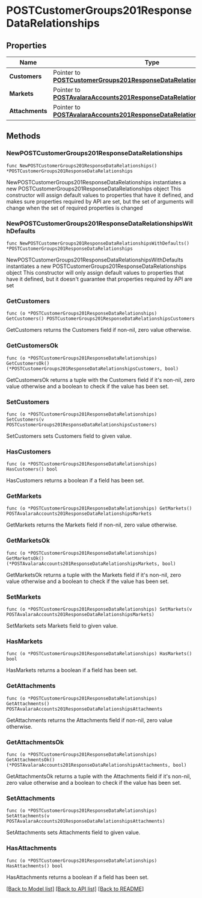 # POSTCustomerGroups201ResponseDataRelationships

## Properties

Name | Type | Description | Notes
------------ | ------------- | ------------- | -------------
**Customers** | Pointer to [**POSTCustomerGroups201ResponseDataRelationshipsCustomers**](POSTCustomerGroups201ResponseDataRelationshipsCustomers.md) |  | [optional] 
**Markets** | Pointer to [**POSTAvalaraAccounts201ResponseDataRelationshipsMarkets**](POSTAvalaraAccounts201ResponseDataRelationshipsMarkets.md) |  | [optional] 
**Attachments** | Pointer to [**POSTAvalaraAccounts201ResponseDataRelationshipsAttachments**](POSTAvalaraAccounts201ResponseDataRelationshipsAttachments.md) |  | [optional] 

## Methods

### NewPOSTCustomerGroups201ResponseDataRelationships

`func NewPOSTCustomerGroups201ResponseDataRelationships() *POSTCustomerGroups201ResponseDataRelationships`

NewPOSTCustomerGroups201ResponseDataRelationships instantiates a new POSTCustomerGroups201ResponseDataRelationships object
This constructor will assign default values to properties that have it defined,
and makes sure properties required by API are set, but the set of arguments
will change when the set of required properties is changed

### NewPOSTCustomerGroups201ResponseDataRelationshipsWithDefaults

`func NewPOSTCustomerGroups201ResponseDataRelationshipsWithDefaults() *POSTCustomerGroups201ResponseDataRelationships`

NewPOSTCustomerGroups201ResponseDataRelationshipsWithDefaults instantiates a new POSTCustomerGroups201ResponseDataRelationships object
This constructor will only assign default values to properties that have it defined,
but it doesn't guarantee that properties required by API are set

### GetCustomers

`func (o *POSTCustomerGroups201ResponseDataRelationships) GetCustomers() POSTCustomerGroups201ResponseDataRelationshipsCustomers`

GetCustomers returns the Customers field if non-nil, zero value otherwise.

### GetCustomersOk

`func (o *POSTCustomerGroups201ResponseDataRelationships) GetCustomersOk() (*POSTCustomerGroups201ResponseDataRelationshipsCustomers, bool)`

GetCustomersOk returns a tuple with the Customers field if it's non-nil, zero value otherwise
and a boolean to check if the value has been set.

### SetCustomers

`func (o *POSTCustomerGroups201ResponseDataRelationships) SetCustomers(v POSTCustomerGroups201ResponseDataRelationshipsCustomers)`

SetCustomers sets Customers field to given value.

### HasCustomers

`func (o *POSTCustomerGroups201ResponseDataRelationships) HasCustomers() bool`

HasCustomers returns a boolean if a field has been set.

### GetMarkets

`func (o *POSTCustomerGroups201ResponseDataRelationships) GetMarkets() POSTAvalaraAccounts201ResponseDataRelationshipsMarkets`

GetMarkets returns the Markets field if non-nil, zero value otherwise.

### GetMarketsOk

`func (o *POSTCustomerGroups201ResponseDataRelationships) GetMarketsOk() (*POSTAvalaraAccounts201ResponseDataRelationshipsMarkets, bool)`

GetMarketsOk returns a tuple with the Markets field if it's non-nil, zero value otherwise
and a boolean to check if the value has been set.

### SetMarkets

`func (o *POSTCustomerGroups201ResponseDataRelationships) SetMarkets(v POSTAvalaraAccounts201ResponseDataRelationshipsMarkets)`

SetMarkets sets Markets field to given value.

### HasMarkets

`func (o *POSTCustomerGroups201ResponseDataRelationships) HasMarkets() bool`

HasMarkets returns a boolean if a field has been set.

### GetAttachments

`func (o *POSTCustomerGroups201ResponseDataRelationships) GetAttachments() POSTAvalaraAccounts201ResponseDataRelationshipsAttachments`

GetAttachments returns the Attachments field if non-nil, zero value otherwise.

### GetAttachmentsOk

`func (o *POSTCustomerGroups201ResponseDataRelationships) GetAttachmentsOk() (*POSTAvalaraAccounts201ResponseDataRelationshipsAttachments, bool)`

GetAttachmentsOk returns a tuple with the Attachments field if it's non-nil, zero value otherwise
and a boolean to check if the value has been set.

### SetAttachments

`func (o *POSTCustomerGroups201ResponseDataRelationships) SetAttachments(v POSTAvalaraAccounts201ResponseDataRelationshipsAttachments)`

SetAttachments sets Attachments field to given value.

### HasAttachments

`func (o *POSTCustomerGroups201ResponseDataRelationships) HasAttachments() bool`

HasAttachments returns a boolean if a field has been set.


[[Back to Model list]](../README.md#documentation-for-models) [[Back to API list]](../README.md#documentation-for-api-endpoints) [[Back to README]](../README.md)


